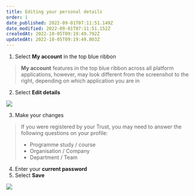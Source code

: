```yaml
---
title: Editing your personal details
order: 1
date_published: 2022-09-01T07:11:51.149Z
date_modified: 2022-09-01T07:11:51.152Z
createdAt: 2022-10-05T09:19:49.792Z
updatedAt: 2022-10-05T09:19:49.803Z
---
```

1. Select **My account** in the top blue ribbon

> **My account** features in the top blue ribbon across all platform applications, however, may look different from the screenshot to the right, depending on which application you are in 

2. Select **Edit details​**

![](/img/le-1-13-Managing.jpg)

3. Make your changes

> If you were registered by your Trust, you may need to answer the following questions on your profile:​
>
> * Programme study / course​
> * Organisation / Company​
> * Department / Team​

4. Enter your **current password**
5. Select **Save​**

![](/img/le-1-14-Managing.jpg)
